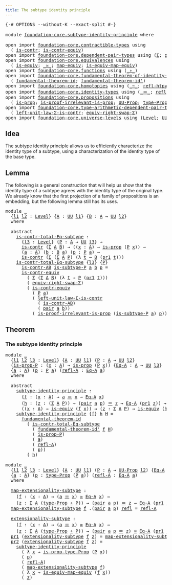 ```yaml
---
title: The subtype identity principle
---
```


<pre class="Agda"><a id="56" class="Symbol">{-#</a> <a id="60" class="Keyword">OPTIONS</a> <a id="68" class="Pragma">--without-K</a> <a id="80" class="Pragma">--exact-split</a> <a id="94" class="Symbol">#-}</a>

<a id="99" class="Keyword">module</a> <a id="106" href="foundation-core.subtype-identity-principle.html" class="Module">foundation-core.subtype-identity-principle</a> <a id="149" class="Keyword">where</a>

<a id="156" class="Keyword">open</a> <a id="161" class="Keyword">import</a> <a id="168" href="foundation-core.contractible-types.html" class="Module">foundation-core.contractible-types</a> <a id="203" class="Keyword">using</a>
  <a id="211" class="Symbol">(</a> <a id="213" href="foundation-core.contractible-types.html#1006" class="Function">is-contr</a><a id="221" class="Symbol">;</a> <a id="223" href="foundation-core.contractible-types.html#3304" class="Function">is-contr-equiv</a><a id="237" class="Symbol">)</a>
<a id="239" class="Keyword">open</a> <a id="244" class="Keyword">import</a> <a id="251" href="foundation-core.dependent-pair-types.html" class="Module">foundation-core.dependent-pair-types</a> <a id="288" class="Keyword">using</a> <a id="294" class="Symbol">(</a><a id="295" href="foundation-core.dependent-pair-types.html#515" class="Record">Σ</a><a id="296" class="Symbol">;</a> <a id="298" href="foundation-core.dependent-pair-types.html#588" class="InductiveConstructor">pair</a><a id="302" class="Symbol">;</a> <a id="304" href="foundation-core.dependent-pair-types.html#605" class="Field">pr1</a><a id="307" class="Symbol">;</a> <a id="309" href="foundation-core.dependent-pair-types.html#617" class="Field">pr2</a><a id="312" class="Symbol">)</a>
<a id="314" class="Keyword">open</a> <a id="319" class="Keyword">import</a> <a id="326" href="foundation-core.equivalences.html" class="Module">foundation-core.equivalences</a> <a id="355" class="Keyword">using</a>
  <a id="363" class="Symbol">(</a> <a id="365" href="foundation-core.equivalences.html#1556" class="Function">is-equiv</a><a id="373" class="Symbol">;</a> <a id="375" href="foundation-core.equivalences.html#1621" class="Function Operator">_≃_</a><a id="378" class="Symbol">;</a> <a id="380" href="foundation-core.equivalences.html#1821" class="Function">map-equiv</a><a id="389" class="Symbol">;</a> <a id="391" href="foundation-core.equivalences.html#1876" class="Function">is-equiv-map-equiv</a><a id="409" class="Symbol">)</a>
<a id="411" class="Keyword">open</a> <a id="416" class="Keyword">import</a> <a id="423" href="foundation-core.functions.html" class="Module">foundation-core.functions</a> <a id="449" class="Keyword">using</a> <a id="455" class="Symbol">(</a><a id="456" href="foundation-core.functions.html#420" class="Function Operator">_∘_</a><a id="459" class="Symbol">)</a>
<a id="461" class="Keyword">open</a> <a id="466" class="Keyword">import</a> <a id="473" href="foundation-core.fundamental-theorem-of-identity-types.html" class="Module">foundation-core.fundamental-theorem-of-identity-types</a> <a id="527" class="Keyword">using</a>
  <a id="535" class="Symbol">(</a> <a id="537" href="foundation-core.fundamental-theorem-of-identity-types.html#1894" class="Function">fundamental-theorem-id</a><a id="559" class="Symbol">;</a> <a id="561" href="foundation-core.fundamental-theorem-of-identity-types.html#2165" class="Function">fundamental-theorem-id&#39;</a><a id="584" class="Symbol">)</a>
<a id="586" class="Keyword">open</a> <a id="591" class="Keyword">import</a> <a id="598" href="foundation-core.homotopies.html" class="Module">foundation-core.homotopies</a> <a id="625" class="Keyword">using</a> <a id="631" class="Symbol">(</a><a id="632" href="foundation-core.homotopies.html#627" class="Function Operator">_~_</a><a id="635" class="Symbol">;</a> <a id="637" href="foundation-core.homotopies.html#741" class="Function">refl-htpy</a><a id="646" class="Symbol">)</a>
<a id="648" class="Keyword">open</a> <a id="653" class="Keyword">import</a> <a id="660" href="foundation-core.identity-types.html" class="Module">foundation-core.identity-types</a> <a id="691" class="Keyword">using</a> <a id="697" class="Symbol">(</a><a id="698" href="foundation-core.identity-types.html#1865" class="Function Operator">_＝_</a><a id="701" class="Symbol">;</a> <a id="703" href="foundation-core.identity-types.html#1820" class="InductiveConstructor">refl</a><a id="707" class="Symbol">)</a>
<a id="709" class="Keyword">open</a> <a id="714" class="Keyword">import</a> <a id="721" href="foundation-core.propositions.html" class="Module">foundation-core.propositions</a> <a id="750" class="Keyword">using</a>
  <a id="758" class="Symbol">(</a> <a id="760" href="foundation-core.propositions.html#1309" class="Function">is-prop</a><a id="767" class="Symbol">;</a> <a id="769" href="foundation-core.propositions.html#3047" class="Function">is-proof-irrelevant-is-prop</a><a id="796" class="Symbol">;</a> <a id="798" href="foundation-core.propositions.html#1393" class="Function">UU-Prop</a><a id="805" class="Symbol">;</a> <a id="807" href="foundation-core.propositions.html#1495" class="Function">type-Prop</a><a id="816" class="Symbol">;</a> <a id="818" href="foundation-core.propositions.html#1562" class="Function">is-prop-type-Prop</a><a id="835" class="Symbol">)</a>
<a id="837" class="Keyword">open</a> <a id="842" class="Keyword">import</a> <a id="849" href="foundation-core.type-arithmetic-dependent-pair-types.html" class="Module">foundation-core.type-arithmetic-dependent-pair-types</a> <a id="902" class="Keyword">using</a>
  <a id="910" class="Symbol">(</a> <a id="912" href="foundation-core.type-arithmetic-dependent-pair-types.html#3090" class="Function">left-unit-law-Σ-is-contr</a><a id="936" class="Symbol">;</a> <a id="938" href="foundation-core.type-arithmetic-dependent-pair-types.html#11376" class="Function">equiv-right-swap-Σ</a><a id="956" class="Symbol">)</a>
<a id="958" class="Keyword">open</a> <a id="963" class="Keyword">import</a> <a id="970" href="foundation-core.universe-levels.html" class="Module">foundation-core.universe-levels</a> <a id="1002" class="Keyword">using</a> <a id="1008" class="Symbol">(</a><a id="1009" href="Agda.Primitive.html#597" class="Postulate">Level</a><a id="1014" class="Symbol">;</a> <a id="1016" href="foundation-core.universe-levels.html#235" class="Primitive">UU</a><a id="1018" class="Symbol">;</a> <a id="1020" href="Agda.Primitive.html#810" class="Primitive Operator">_⊔_</a><a id="1023" class="Symbol">)</a>
</pre>
## Idea

The subtype identity principle allows us to efficiently characterize the identity type of a subtype, using a characterization of the identity type of the base type.

## Lemma

The following is a general construction that will help us show that the identity type of a subtype agrees with the identity type of the  original type. We already know that the first projection of a family of propositions is an embedding, but the following lemma still has its uses.

<pre class="Agda"><a id="1507" class="Keyword">module</a> <a id="1514" href="foundation-core.subtype-identity-principle.html#1514" class="Module">_</a>
  <a id="1518" class="Symbol">{</a><a id="1519" href="foundation-core.subtype-identity-principle.html#1519" class="Bound">l1</a> <a id="1522" href="foundation-core.subtype-identity-principle.html#1522" class="Bound">l2</a> <a id="1525" class="Symbol">:</a> <a id="1527" href="Agda.Primitive.html#597" class="Postulate">Level</a><a id="1532" class="Symbol">}</a> <a id="1534" class="Symbol">{</a><a id="1535" href="foundation-core.subtype-identity-principle.html#1535" class="Bound">A</a> <a id="1537" class="Symbol">:</a> <a id="1539" href="foundation-core.universe-levels.html#235" class="Primitive">UU</a> <a id="1542" href="foundation-core.subtype-identity-principle.html#1519" class="Bound">l1</a><a id="1544" class="Symbol">}</a> <a id="1546" class="Symbol">{</a><a id="1547" href="foundation-core.subtype-identity-principle.html#1547" class="Bound">B</a> <a id="1549" class="Symbol">:</a> <a id="1551" href="foundation-core.subtype-identity-principle.html#1535" class="Bound">A</a> <a id="1553" class="Symbol">→</a> <a id="1555" href="foundation-core.universe-levels.html#235" class="Primitive">UU</a> <a id="1558" href="foundation-core.subtype-identity-principle.html#1522" class="Bound">l2</a><a id="1560" class="Symbol">}</a>
  <a id="1564" class="Keyword">where</a>

  <a id="1573" class="Keyword">abstract</a>
    <a id="1586" href="foundation-core.subtype-identity-principle.html#1586" class="Function">is-contr-total-Eq-subtype</a> <a id="1612" class="Symbol">:</a>
      <a id="1620" class="Symbol">{</a><a id="1621" href="foundation-core.subtype-identity-principle.html#1621" class="Bound">l3</a> <a id="1624" class="Symbol">:</a> <a id="1626" href="Agda.Primitive.html#597" class="Postulate">Level</a><a id="1631" class="Symbol">}</a> <a id="1633" class="Symbol">{</a><a id="1634" href="foundation-core.subtype-identity-principle.html#1634" class="Bound">P</a> <a id="1636" class="Symbol">:</a> <a id="1638" href="foundation-core.subtype-identity-principle.html#1535" class="Bound">A</a> <a id="1640" class="Symbol">→</a> <a id="1642" href="foundation-core.universe-levels.html#235" class="Primitive">UU</a> <a id="1645" href="foundation-core.subtype-identity-principle.html#1621" class="Bound">l3</a><a id="1647" class="Symbol">}</a> <a id="1649" class="Symbol">→</a>
      <a id="1657" href="foundation-core.contractible-types.html#1006" class="Function">is-contr</a> <a id="1666" class="Symbol">(</a><a id="1667" href="foundation-core.dependent-pair-types.html#515" class="Record">Σ</a> <a id="1669" href="foundation-core.subtype-identity-principle.html#1535" class="Bound">A</a> <a id="1671" href="foundation-core.subtype-identity-principle.html#1547" class="Bound">B</a><a id="1672" class="Symbol">)</a> <a id="1674" class="Symbol">→</a> <a id="1676" class="Symbol">((</a><a id="1678" href="foundation-core.subtype-identity-principle.html#1678" class="Bound">x</a> <a id="1680" class="Symbol">:</a> <a id="1682" href="foundation-core.subtype-identity-principle.html#1535" class="Bound">A</a><a id="1683" class="Symbol">)</a> <a id="1685" class="Symbol">→</a> <a id="1687" href="foundation-core.propositions.html#1309" class="Function">is-prop</a> <a id="1695" class="Symbol">(</a><a id="1696" href="foundation-core.subtype-identity-principle.html#1634" class="Bound">P</a> <a id="1698" href="foundation-core.subtype-identity-principle.html#1678" class="Bound">x</a><a id="1699" class="Symbol">))</a> <a id="1702" class="Symbol">→</a>
      <a id="1710" class="Symbol">(</a><a id="1711" href="foundation-core.subtype-identity-principle.html#1711" class="Bound">a</a> <a id="1713" class="Symbol">:</a> <a id="1715" href="foundation-core.subtype-identity-principle.html#1535" class="Bound">A</a><a id="1716" class="Symbol">)</a> <a id="1718" class="Symbol">(</a><a id="1719" href="foundation-core.subtype-identity-principle.html#1719" class="Bound">b</a> <a id="1721" class="Symbol">:</a> <a id="1723" href="foundation-core.subtype-identity-principle.html#1547" class="Bound">B</a> <a id="1725" href="foundation-core.subtype-identity-principle.html#1711" class="Bound">a</a><a id="1726" class="Symbol">)</a> <a id="1728" class="Symbol">(</a><a id="1729" href="foundation-core.subtype-identity-principle.html#1729" class="Bound">p</a> <a id="1731" class="Symbol">:</a> <a id="1733" href="foundation-core.subtype-identity-principle.html#1634" class="Bound">P</a> <a id="1735" href="foundation-core.subtype-identity-principle.html#1711" class="Bound">a</a><a id="1736" class="Symbol">)</a> <a id="1738" class="Symbol">→</a>
      <a id="1746" href="foundation-core.contractible-types.html#1006" class="Function">is-contr</a> <a id="1755" class="Symbol">(</a><a id="1756" href="foundation-core.dependent-pair-types.html#515" class="Record">Σ</a> <a id="1758" class="Symbol">(</a><a id="1759" href="foundation-core.dependent-pair-types.html#515" class="Record">Σ</a> <a id="1761" href="foundation-core.subtype-identity-principle.html#1535" class="Bound">A</a> <a id="1763" href="foundation-core.subtype-identity-principle.html#1634" class="Bound">P</a><a id="1764" class="Symbol">)</a> <a id="1766" class="Symbol">(λ</a> <a id="1769" href="foundation-core.subtype-identity-principle.html#1769" class="Bound">t</a> <a id="1771" class="Symbol">→</a> <a id="1773" href="foundation-core.subtype-identity-principle.html#1547" class="Bound">B</a> <a id="1775" class="Symbol">(</a><a id="1776" href="foundation-core.dependent-pair-types.html#605" class="Field">pr1</a> <a id="1780" href="foundation-core.subtype-identity-principle.html#1769" class="Bound">t</a><a id="1781" class="Symbol">)))</a>
    <a id="1789" href="foundation-core.subtype-identity-principle.html#1586" class="Function">is-contr-total-Eq-subtype</a> <a id="1815" class="Symbol">{</a><a id="1816" href="foundation-core.subtype-identity-principle.html#1816" class="Bound">l3</a><a id="1818" class="Symbol">}</a> <a id="1820" class="Symbol">{</a><a id="1821" href="foundation-core.subtype-identity-principle.html#1821" class="Bound">P</a><a id="1822" class="Symbol">}</a>
      <a id="1830" href="foundation-core.subtype-identity-principle.html#1830" class="Bound">is-contr-AB</a> <a id="1842" href="foundation-core.subtype-identity-principle.html#1842" class="Bound">is-subtype-P</a> <a id="1855" href="foundation-core.subtype-identity-principle.html#1855" class="Bound">a</a> <a id="1857" href="foundation-core.subtype-identity-principle.html#1857" class="Bound">b</a> <a id="1859" href="foundation-core.subtype-identity-principle.html#1859" class="Bound">p</a> <a id="1861" class="Symbol">=</a>
      <a id="1869" href="foundation-core.contractible-types.html#3304" class="Function">is-contr-equiv</a>
        <a id="1892" class="Symbol">(</a> <a id="1894" href="foundation-core.dependent-pair-types.html#515" class="Record">Σ</a> <a id="1896" class="Symbol">(</a><a id="1897" href="foundation-core.dependent-pair-types.html#515" class="Record">Σ</a> <a id="1899" href="foundation-core.subtype-identity-principle.html#1535" class="Bound">A</a> <a id="1901" href="foundation-core.subtype-identity-principle.html#1547" class="Bound">B</a><a id="1902" class="Symbol">)</a> <a id="1904" class="Symbol">(λ</a> <a id="1907" href="foundation-core.subtype-identity-principle.html#1907" class="Bound">t</a> <a id="1909" class="Symbol">→</a> <a id="1911" href="foundation-core.subtype-identity-principle.html#1821" class="Bound">P</a> <a id="1913" class="Symbol">(</a><a id="1914" href="foundation-core.dependent-pair-types.html#605" class="Field">pr1</a> <a id="1918" href="foundation-core.subtype-identity-principle.html#1907" class="Bound">t</a><a id="1919" class="Symbol">)))</a>
        <a id="1931" class="Symbol">(</a> <a id="1933" href="foundation-core.type-arithmetic-dependent-pair-types.html#11376" class="Function">equiv-right-swap-Σ</a><a id="1951" class="Symbol">)</a>
        <a id="1961" class="Symbol">(</a> <a id="1963" href="foundation-core.contractible-types.html#3304" class="Function">is-contr-equiv</a>
          <a id="1988" class="Symbol">(</a> <a id="1990" href="foundation-core.subtype-identity-principle.html#1821" class="Bound">P</a> <a id="1992" href="foundation-core.subtype-identity-principle.html#1855" class="Bound">a</a><a id="1993" class="Symbol">)</a>
          <a id="2005" class="Symbol">(</a> <a id="2007" href="foundation-core.type-arithmetic-dependent-pair-types.html#3090" class="Function">left-unit-law-Σ-is-contr</a>
            <a id="2044" class="Symbol">(</a> <a id="2046" href="foundation-core.subtype-identity-principle.html#1830" class="Bound">is-contr-AB</a><a id="2057" class="Symbol">)</a>
            <a id="2071" class="Symbol">(</a> <a id="2073" href="foundation-core.dependent-pair-types.html#588" class="InductiveConstructor">pair</a> <a id="2078" href="foundation-core.subtype-identity-principle.html#1855" class="Bound">a</a> <a id="2080" href="foundation-core.subtype-identity-principle.html#1857" class="Bound">b</a><a id="2081" class="Symbol">))</a>
          <a id="2094" class="Symbol">(</a> <a id="2096" href="foundation-core.propositions.html#3047" class="Function">is-proof-irrelevant-is-prop</a> <a id="2124" class="Symbol">(</a><a id="2125" href="foundation-core.subtype-identity-principle.html#1842" class="Bound">is-subtype-P</a> <a id="2138" href="foundation-core.subtype-identity-principle.html#1855" class="Bound">a</a><a id="2139" class="Symbol">)</a> <a id="2141" href="foundation-core.subtype-identity-principle.html#1859" class="Bound">p</a><a id="2142" class="Symbol">))</a>
</pre>
## Theorem

### The subtype identity principle

<pre class="Agda"><a id="2206" class="Keyword">module</a> <a id="2213" href="foundation-core.subtype-identity-principle.html#2213" class="Module">_</a>
  <a id="2217" class="Symbol">{</a><a id="2218" href="foundation-core.subtype-identity-principle.html#2218" class="Bound">l1</a> <a id="2221" href="foundation-core.subtype-identity-principle.html#2221" class="Bound">l2</a> <a id="2224" href="foundation-core.subtype-identity-principle.html#2224" class="Bound">l3</a> <a id="2227" class="Symbol">:</a> <a id="2229" href="Agda.Primitive.html#597" class="Postulate">Level</a><a id="2234" class="Symbol">}</a> <a id="2236" class="Symbol">{</a><a id="2237" href="foundation-core.subtype-identity-principle.html#2237" class="Bound">A</a> <a id="2239" class="Symbol">:</a> <a id="2241" href="foundation-core.universe-levels.html#235" class="Primitive">UU</a> <a id="2244" href="foundation-core.subtype-identity-principle.html#2218" class="Bound">l1</a><a id="2246" class="Symbol">}</a> <a id="2248" class="Symbol">{</a><a id="2249" href="foundation-core.subtype-identity-principle.html#2249" class="Bound">P</a> <a id="2251" class="Symbol">:</a> <a id="2253" href="foundation-core.subtype-identity-principle.html#2237" class="Bound">A</a> <a id="2255" class="Symbol">→</a> <a id="2257" href="foundation-core.universe-levels.html#235" class="Primitive">UU</a> <a id="2260" href="foundation-core.subtype-identity-principle.html#2221" class="Bound">l2</a><a id="2262" class="Symbol">}</a>
  <a id="2266" class="Symbol">(</a><a id="2267" href="foundation-core.subtype-identity-principle.html#2267" class="Bound">is-prop-P</a> <a id="2277" class="Symbol">:</a> <a id="2279" class="Symbol">(</a><a id="2280" href="foundation-core.subtype-identity-principle.html#2280" class="Bound">x</a> <a id="2282" class="Symbol">:</a> <a id="2284" href="foundation-core.subtype-identity-principle.html#2237" class="Bound">A</a><a id="2285" class="Symbol">)</a> <a id="2287" class="Symbol">→</a> <a id="2289" href="foundation-core.propositions.html#1309" class="Function">is-prop</a> <a id="2297" class="Symbol">(</a><a id="2298" href="foundation-core.subtype-identity-principle.html#2249" class="Bound">P</a> <a id="2300" href="foundation-core.subtype-identity-principle.html#2280" class="Bound">x</a><a id="2301" class="Symbol">))</a> <a id="2304" class="Symbol">{</a><a id="2305" href="foundation-core.subtype-identity-principle.html#2305" class="Bound">Eq-A</a> <a id="2310" class="Symbol">:</a> <a id="2312" href="foundation-core.subtype-identity-principle.html#2237" class="Bound">A</a> <a id="2314" class="Symbol">→</a> <a id="2316" href="foundation-core.universe-levels.html#235" class="Primitive">UU</a> <a id="2319" href="foundation-core.subtype-identity-principle.html#2224" class="Bound">l3</a><a id="2321" class="Symbol">}</a>
  <a id="2325" class="Symbol">{</a><a id="2326" href="foundation-core.subtype-identity-principle.html#2326" class="Bound">a</a> <a id="2328" class="Symbol">:</a> <a id="2330" href="foundation-core.subtype-identity-principle.html#2237" class="Bound">A</a><a id="2331" class="Symbol">}</a> <a id="2333" class="Symbol">(</a><a id="2334" href="foundation-core.subtype-identity-principle.html#2334" class="Bound">p</a> <a id="2336" class="Symbol">:</a> <a id="2338" href="foundation-core.subtype-identity-principle.html#2249" class="Bound">P</a> <a id="2340" href="foundation-core.subtype-identity-principle.html#2326" class="Bound">a</a><a id="2341" class="Symbol">)</a> <a id="2343" class="Symbol">(</a><a id="2344" href="foundation-core.subtype-identity-principle.html#2344" class="Bound">refl-A</a> <a id="2351" class="Symbol">:</a> <a id="2353" href="foundation-core.subtype-identity-principle.html#2305" class="Bound">Eq-A</a> <a id="2358" href="foundation-core.subtype-identity-principle.html#2326" class="Bound">a</a><a id="2359" class="Symbol">)</a>
  <a id="2363" class="Keyword">where</a>

  <a id="2372" class="Keyword">abstract</a>
    <a id="2385" href="foundation-core.subtype-identity-principle.html#2385" class="Function">subtype-identity-principle</a> <a id="2412" class="Symbol">:</a>
      <a id="2420" class="Symbol">{</a><a id="2421" href="foundation-core.subtype-identity-principle.html#2421" class="Bound">f</a> <a id="2423" class="Symbol">:</a> <a id="2425" class="Symbol">(</a><a id="2426" href="foundation-core.subtype-identity-principle.html#2426" class="Bound">x</a> <a id="2428" class="Symbol">:</a> <a id="2430" href="foundation-core.subtype-identity-principle.html#2237" class="Bound">A</a><a id="2431" class="Symbol">)</a> <a id="2433" class="Symbol">→</a> <a id="2435" href="foundation-core.subtype-identity-principle.html#2326" class="Bound">a</a> <a id="2437" href="foundation-core.identity-types.html#1865" class="Function Operator">＝</a> <a id="2439" href="foundation-core.subtype-identity-principle.html#2426" class="Bound">x</a> <a id="2441" class="Symbol">→</a> <a id="2443" href="foundation-core.subtype-identity-principle.html#2305" class="Bound">Eq-A</a> <a id="2448" href="foundation-core.subtype-identity-principle.html#2426" class="Bound">x</a><a id="2449" class="Symbol">}</a>
      <a id="2457" class="Symbol">(</a><a id="2458" href="foundation-core.subtype-identity-principle.html#2458" class="Bound">h</a> <a id="2460" class="Symbol">:</a> <a id="2462" class="Symbol">(</a><a id="2463" href="foundation-core.subtype-identity-principle.html#2463" class="Bound">z</a> <a id="2465" class="Symbol">:</a> <a id="2467" class="Symbol">(</a><a id="2468" href="foundation-core.dependent-pair-types.html#515" class="Record">Σ</a> <a id="2470" href="foundation-core.subtype-identity-principle.html#2237" class="Bound">A</a> <a id="2472" href="foundation-core.subtype-identity-principle.html#2249" class="Bound">P</a><a id="2473" class="Symbol">))</a> <a id="2476" class="Symbol">→</a> <a id="2478" class="Symbol">(</a><a id="2479" href="foundation-core.dependent-pair-types.html#588" class="InductiveConstructor">pair</a> <a id="2484" href="foundation-core.subtype-identity-principle.html#2326" class="Bound">a</a> <a id="2486" href="foundation-core.subtype-identity-principle.html#2334" class="Bound">p</a><a id="2487" class="Symbol">)</a> <a id="2489" href="foundation-core.identity-types.html#1865" class="Function Operator">＝</a> <a id="2491" href="foundation-core.subtype-identity-principle.html#2463" class="Bound">z</a> <a id="2493" class="Symbol">→</a> <a id="2495" href="foundation-core.subtype-identity-principle.html#2305" class="Bound">Eq-A</a> <a id="2500" class="Symbol">(</a><a id="2501" href="foundation-core.dependent-pair-types.html#605" class="Field">pr1</a> <a id="2505" href="foundation-core.subtype-identity-principle.html#2463" class="Bound">z</a><a id="2506" class="Symbol">))</a> <a id="2509" class="Symbol">→</a>
      <a id="2517" class="Symbol">((</a><a id="2519" href="foundation-core.subtype-identity-principle.html#2519" class="Bound">x</a> <a id="2521" class="Symbol">:</a> <a id="2523" href="foundation-core.subtype-identity-principle.html#2237" class="Bound">A</a><a id="2524" class="Symbol">)</a> <a id="2526" class="Symbol">→</a> <a id="2528" href="foundation-core.equivalences.html#1556" class="Function">is-equiv</a> <a id="2537" class="Symbol">(</a><a id="2538" href="foundation-core.subtype-identity-principle.html#2421" class="Bound">f</a> <a id="2540" href="foundation-core.subtype-identity-principle.html#2519" class="Bound">x</a><a id="2541" class="Symbol">))</a> <a id="2544" class="Symbol">→</a> <a id="2546" class="Symbol">(</a><a id="2547" href="foundation-core.subtype-identity-principle.html#2547" class="Bound">z</a> <a id="2549" class="Symbol">:</a> <a id="2551" href="foundation-core.dependent-pair-types.html#515" class="Record">Σ</a> <a id="2553" href="foundation-core.subtype-identity-principle.html#2237" class="Bound">A</a> <a id="2555" href="foundation-core.subtype-identity-principle.html#2249" class="Bound">P</a><a id="2556" class="Symbol">)</a> <a id="2558" class="Symbol">→</a> <a id="2560" href="foundation-core.equivalences.html#1556" class="Function">is-equiv</a> <a id="2569" class="Symbol">(</a><a id="2570" href="foundation-core.subtype-identity-principle.html#2458" class="Bound">h</a> <a id="2572" href="foundation-core.subtype-identity-principle.html#2547" class="Bound">z</a><a id="2573" class="Symbol">)</a>
    <a id="2579" href="foundation-core.subtype-identity-principle.html#2385" class="Function">subtype-identity-principle</a> <a id="2606" class="Symbol">{</a><a id="2607" href="foundation-core.subtype-identity-principle.html#2607" class="Bound">f</a><a id="2608" class="Symbol">}</a> <a id="2610" href="foundation-core.subtype-identity-principle.html#2610" class="Bound">h</a> <a id="2612" href="foundation-core.subtype-identity-principle.html#2612" class="Bound">H</a> <a id="2614" class="Symbol">=</a>
      <a id="2622" href="foundation-core.fundamental-theorem-of-identity-types.html#1894" class="Function">fundamental-theorem-id</a>
        <a id="2653" class="Symbol">(</a> <a id="2655" href="foundation-core.subtype-identity-principle.html#1586" class="Function">is-contr-total-Eq-subtype</a>
          <a id="2691" class="Symbol">(</a> <a id="2693" href="foundation-core.fundamental-theorem-of-identity-types.html#2165" class="Function">fundamental-theorem-id&#39;</a> <a id="2717" href="foundation-core.subtype-identity-principle.html#2607" class="Bound">f</a> <a id="2719" href="foundation-core.subtype-identity-principle.html#2612" class="Bound">H</a><a id="2720" class="Symbol">)</a>
          <a id="2732" class="Symbol">(</a> <a id="2734" href="foundation-core.subtype-identity-principle.html#2267" class="Bound">is-prop-P</a><a id="2743" class="Symbol">)</a>
          <a id="2755" class="Symbol">(</a> <a id="2757" href="foundation-core.subtype-identity-principle.html#2326" class="Bound">a</a><a id="2758" class="Symbol">)</a>
          <a id="2770" class="Symbol">(</a> <a id="2772" href="foundation-core.subtype-identity-principle.html#2344" class="Bound">refl-A</a><a id="2778" class="Symbol">)</a>
          <a id="2790" class="Symbol">(</a> <a id="2792" href="foundation-core.subtype-identity-principle.html#2334" class="Bound">p</a><a id="2793" class="Symbol">))</a>
        <a id="2804" class="Symbol">(</a> <a id="2806" href="foundation-core.subtype-identity-principle.html#2610" class="Bound">h</a><a id="2807" class="Symbol">)</a>

<a id="2810" class="Keyword">module</a> <a id="2817" href="foundation-core.subtype-identity-principle.html#2817" class="Module">_</a>
  <a id="2821" class="Symbol">{</a><a id="2822" href="foundation-core.subtype-identity-principle.html#2822" class="Bound">l1</a> <a id="2825" href="foundation-core.subtype-identity-principle.html#2825" class="Bound">l2</a> <a id="2828" href="foundation-core.subtype-identity-principle.html#2828" class="Bound">l3</a> <a id="2831" class="Symbol">:</a> <a id="2833" href="Agda.Primitive.html#597" class="Postulate">Level</a><a id="2838" class="Symbol">}</a> <a id="2840" class="Symbol">{</a><a id="2841" href="foundation-core.subtype-identity-principle.html#2841" class="Bound">A</a> <a id="2843" class="Symbol">:</a> <a id="2845" href="foundation-core.universe-levels.html#235" class="Primitive">UU</a> <a id="2848" href="foundation-core.subtype-identity-principle.html#2822" class="Bound">l1</a><a id="2850" class="Symbol">}</a> <a id="2852" class="Symbol">(</a><a id="2853" href="foundation-core.subtype-identity-principle.html#2853" class="Bound">P</a> <a id="2855" class="Symbol">:</a> <a id="2857" href="foundation-core.subtype-identity-principle.html#2841" class="Bound">A</a> <a id="2859" class="Symbol">→</a> <a id="2861" href="foundation-core.propositions.html#1393" class="Function">UU-Prop</a> <a id="2869" href="foundation-core.subtype-identity-principle.html#2825" class="Bound">l2</a><a id="2871" class="Symbol">)</a> <a id="2873" class="Symbol">{</a><a id="2874" href="foundation-core.subtype-identity-principle.html#2874" class="Bound">Eq-A</a> <a id="2879" class="Symbol">:</a> <a id="2881" href="foundation-core.subtype-identity-principle.html#2841" class="Bound">A</a> <a id="2883" class="Symbol">→</a> <a id="2885" href="foundation-core.universe-levels.html#235" class="Primitive">UU</a> <a id="2888" href="foundation-core.subtype-identity-principle.html#2828" class="Bound">l3</a><a id="2890" class="Symbol">}</a>
  <a id="2894" class="Symbol">{</a><a id="2895" href="foundation-core.subtype-identity-principle.html#2895" class="Bound">a</a> <a id="2897" class="Symbol">:</a> <a id="2899" href="foundation-core.subtype-identity-principle.html#2841" class="Bound">A</a><a id="2900" class="Symbol">}</a> <a id="2902" class="Symbol">(</a><a id="2903" href="foundation-core.subtype-identity-principle.html#2903" class="Bound">p</a> <a id="2905" class="Symbol">:</a> <a id="2907" href="foundation-core.propositions.html#1495" class="Function">type-Prop</a> <a id="2917" class="Symbol">(</a><a id="2918" href="foundation-core.subtype-identity-principle.html#2853" class="Bound">P</a> <a id="2920" href="foundation-core.subtype-identity-principle.html#2895" class="Bound">a</a><a id="2921" class="Symbol">))</a> <a id="2924" class="Symbol">(</a><a id="2925" href="foundation-core.subtype-identity-principle.html#2925" class="Bound">refl-A</a> <a id="2932" class="Symbol">:</a> <a id="2934" href="foundation-core.subtype-identity-principle.html#2874" class="Bound">Eq-A</a> <a id="2939" href="foundation-core.subtype-identity-principle.html#2895" class="Bound">a</a><a id="2940" class="Symbol">)</a>
  <a id="2944" class="Keyword">where</a>

  <a id="2953" href="foundation-core.subtype-identity-principle.html#2953" class="Function">map-extensionality-subtype</a> <a id="2980" class="Symbol">:</a>
    <a id="2986" class="Symbol">(</a><a id="2987" href="foundation-core.subtype-identity-principle.html#2987" class="Bound">f</a> <a id="2989" class="Symbol">:</a> <a id="2991" class="Symbol">(</a><a id="2992" href="foundation-core.subtype-identity-principle.html#2992" class="Bound">x</a> <a id="2994" class="Symbol">:</a> <a id="2996" href="foundation-core.subtype-identity-principle.html#2841" class="Bound">A</a><a id="2997" class="Symbol">)</a> <a id="2999" class="Symbol">→</a> <a id="3001" class="Symbol">(</a><a id="3002" href="foundation-core.subtype-identity-principle.html#2895" class="Bound">a</a> <a id="3004" href="foundation-core.identity-types.html#1865" class="Function Operator">＝</a> <a id="3006" href="foundation-core.subtype-identity-principle.html#2992" class="Bound">x</a><a id="3007" class="Symbol">)</a> <a id="3009" href="foundation-core.equivalences.html#1621" class="Function Operator">≃</a> <a id="3011" href="foundation-core.subtype-identity-principle.html#2874" class="Bound">Eq-A</a> <a id="3016" href="foundation-core.subtype-identity-principle.html#2992" class="Bound">x</a><a id="3017" class="Symbol">)</a> <a id="3019" class="Symbol">→</a>
    <a id="3025" class="Symbol">(</a><a id="3026" href="foundation-core.subtype-identity-principle.html#3026" class="Bound">z</a> <a id="3028" class="Symbol">:</a> <a id="3030" href="foundation-core.dependent-pair-types.html#515" class="Record">Σ</a> <a id="3032" href="foundation-core.subtype-identity-principle.html#2841" class="Bound">A</a> <a id="3034" class="Symbol">(</a><a id="3035" href="foundation-core.propositions.html#1495" class="Function">type-Prop</a> <a id="3045" href="foundation-core.functions.html#420" class="Function Operator">∘</a> <a id="3047" href="foundation-core.subtype-identity-principle.html#2853" class="Bound">P</a><a id="3048" class="Symbol">))</a> <a id="3051" class="Symbol">→</a> <a id="3053" class="Symbol">(</a><a id="3054" href="foundation-core.dependent-pair-types.html#588" class="InductiveConstructor">pair</a> <a id="3059" href="foundation-core.subtype-identity-principle.html#2895" class="Bound">a</a> <a id="3061" href="foundation-core.subtype-identity-principle.html#2903" class="Bound">p</a><a id="3062" class="Symbol">)</a> <a id="3064" href="foundation-core.identity-types.html#1865" class="Function Operator">＝</a> <a id="3066" href="foundation-core.subtype-identity-principle.html#3026" class="Bound">z</a> <a id="3068" class="Symbol">→</a> <a id="3070" href="foundation-core.subtype-identity-principle.html#2874" class="Bound">Eq-A</a> <a id="3075" class="Symbol">(</a><a id="3076" href="foundation-core.dependent-pair-types.html#605" class="Field">pr1</a> <a id="3080" href="foundation-core.subtype-identity-principle.html#3026" class="Bound">z</a><a id="3081" class="Symbol">)</a>
  <a id="3085" href="foundation-core.subtype-identity-principle.html#2953" class="Function">map-extensionality-subtype</a> <a id="3112" href="foundation-core.subtype-identity-principle.html#3112" class="Bound">f</a> <a id="3114" class="DottedPattern Symbol">.(</a><a id="3116" href="foundation-core.dependent-pair-types.html#588" class="DottedPattern InductiveConstructor">pair</a> <a id="3121" href="foundation-core.subtype-identity-principle.html#2895" class="DottedPattern Bound">a</a> <a id="3123" href="foundation-core.subtype-identity-principle.html#2903" class="DottedPattern Bound">p</a><a id="3124" class="DottedPattern Symbol">)</a> <a id="3126" href="foundation-core.identity-types.html#1820" class="InductiveConstructor">refl</a> <a id="3131" class="Symbol">=</a> <a id="3133" href="foundation-core.subtype-identity-principle.html#2925" class="Bound">refl-A</a>

  <a id="3143" href="foundation-core.subtype-identity-principle.html#3143" class="Function">extensionality-subtype</a> <a id="3166" class="Symbol">:</a>
    <a id="3172" class="Symbol">(</a><a id="3173" href="foundation-core.subtype-identity-principle.html#3173" class="Bound">f</a> <a id="3175" class="Symbol">:</a> <a id="3177" class="Symbol">(</a><a id="3178" href="foundation-core.subtype-identity-principle.html#3178" class="Bound">x</a> <a id="3180" class="Symbol">:</a> <a id="3182" href="foundation-core.subtype-identity-principle.html#2841" class="Bound">A</a><a id="3183" class="Symbol">)</a> <a id="3185" class="Symbol">→</a> <a id="3187" class="Symbol">(</a><a id="3188" href="foundation-core.subtype-identity-principle.html#2895" class="Bound">a</a> <a id="3190" href="foundation-core.identity-types.html#1865" class="Function Operator">＝</a> <a id="3192" href="foundation-core.subtype-identity-principle.html#3178" class="Bound">x</a><a id="3193" class="Symbol">)</a> <a id="3195" href="foundation-core.equivalences.html#1621" class="Function Operator">≃</a> <a id="3197" href="foundation-core.subtype-identity-principle.html#2874" class="Bound">Eq-A</a> <a id="3202" href="foundation-core.subtype-identity-principle.html#3178" class="Bound">x</a><a id="3203" class="Symbol">)</a> <a id="3205" class="Symbol">→</a>
    <a id="3211" class="Symbol">(</a><a id="3212" href="foundation-core.subtype-identity-principle.html#3212" class="Bound">z</a> <a id="3214" class="Symbol">:</a> <a id="3216" href="foundation-core.dependent-pair-types.html#515" class="Record">Σ</a> <a id="3218" href="foundation-core.subtype-identity-principle.html#2841" class="Bound">A</a> <a id="3220" class="Symbol">(</a><a id="3221" href="foundation-core.propositions.html#1495" class="Function">type-Prop</a> <a id="3231" href="foundation-core.functions.html#420" class="Function Operator">∘</a> <a id="3233" href="foundation-core.subtype-identity-principle.html#2853" class="Bound">P</a><a id="3234" class="Symbol">))</a> <a id="3237" class="Symbol">→</a> <a id="3239" class="Symbol">(</a><a id="3240" href="foundation-core.dependent-pair-types.html#588" class="InductiveConstructor">pair</a> <a id="3245" href="foundation-core.subtype-identity-principle.html#2895" class="Bound">a</a> <a id="3247" href="foundation-core.subtype-identity-principle.html#2903" class="Bound">p</a> <a id="3249" href="foundation-core.identity-types.html#1865" class="Function Operator">＝</a> <a id="3251" href="foundation-core.subtype-identity-principle.html#3212" class="Bound">z</a><a id="3252" class="Symbol">)</a> <a id="3254" href="foundation-core.equivalences.html#1621" class="Function Operator">≃</a> <a id="3256" href="foundation-core.subtype-identity-principle.html#2874" class="Bound">Eq-A</a> <a id="3261" class="Symbol">(</a><a id="3262" href="foundation-core.dependent-pair-types.html#605" class="Field">pr1</a> <a id="3266" href="foundation-core.subtype-identity-principle.html#3212" class="Bound">z</a><a id="3267" class="Symbol">)</a>
  <a id="3271" href="foundation-core.dependent-pair-types.html#605" class="Field">pr1</a> <a id="3275" class="Symbol">(</a><a id="3276" href="foundation-core.subtype-identity-principle.html#3143" class="Function">extensionality-subtype</a> <a id="3299" href="foundation-core.subtype-identity-principle.html#3299" class="Bound">f</a> <a id="3301" href="foundation-core.subtype-identity-principle.html#3301" class="Bound">z</a><a id="3302" class="Symbol">)</a> <a id="3304" class="Symbol">=</a> <a id="3306" href="foundation-core.subtype-identity-principle.html#2953" class="Function">map-extensionality-subtype</a> <a id="3333" href="foundation-core.subtype-identity-principle.html#3299" class="Bound">f</a> <a id="3335" href="foundation-core.subtype-identity-principle.html#3301" class="Bound">z</a>
  <a id="3339" href="foundation-core.dependent-pair-types.html#617" class="Field">pr2</a> <a id="3343" class="Symbol">(</a><a id="3344" href="foundation-core.subtype-identity-principle.html#3143" class="Function">extensionality-subtype</a> <a id="3367" href="foundation-core.subtype-identity-principle.html#3367" class="Bound">f</a> <a id="3369" href="foundation-core.subtype-identity-principle.html#3369" class="Bound">z</a><a id="3370" class="Symbol">)</a> <a id="3372" class="Symbol">=</a>
    <a id="3378" href="foundation-core.subtype-identity-principle.html#2385" class="Function">subtype-identity-principle</a>
      <a id="3411" class="Symbol">(</a> <a id="3413" class="Symbol">λ</a> <a id="3415" href="foundation-core.subtype-identity-principle.html#3415" class="Bound">x</a> <a id="3417" class="Symbol">→</a> <a id="3419" href="foundation-core.propositions.html#1562" class="Function">is-prop-type-Prop</a> <a id="3437" class="Symbol">(</a><a id="3438" href="foundation-core.subtype-identity-principle.html#2853" class="Bound">P</a> <a id="3440" href="foundation-core.subtype-identity-principle.html#3415" class="Bound">x</a><a id="3441" class="Symbol">))</a>
      <a id="3450" class="Symbol">(</a> <a id="3452" href="foundation-core.subtype-identity-principle.html#2903" class="Bound">p</a><a id="3453" class="Symbol">)</a>
      <a id="3461" class="Symbol">(</a> <a id="3463" href="foundation-core.subtype-identity-principle.html#2925" class="Bound">refl-A</a><a id="3469" class="Symbol">)</a>
      <a id="3477" class="Symbol">(</a> <a id="3479" href="foundation-core.subtype-identity-principle.html#2953" class="Function">map-extensionality-subtype</a> <a id="3506" href="foundation-core.subtype-identity-principle.html#3367" class="Bound">f</a><a id="3507" class="Symbol">)</a>
      <a id="3515" class="Symbol">(</a> <a id="3517" class="Symbol">λ</a> <a id="3519" href="foundation-core.subtype-identity-principle.html#3519" class="Bound">x</a> <a id="3521" class="Symbol">→</a> <a id="3523" href="foundation-core.equivalences.html#1876" class="Function">is-equiv-map-equiv</a> <a id="3542" class="Symbol">(</a><a id="3543" href="foundation-core.subtype-identity-principle.html#3367" class="Bound">f</a> <a id="3545" href="foundation-core.subtype-identity-principle.html#3519" class="Bound">x</a><a id="3546" class="Symbol">))</a>
      <a id="3555" class="Symbol">(</a> <a id="3557" href="foundation-core.subtype-identity-principle.html#3369" class="Bound">z</a><a id="3558" class="Symbol">)</a>
</pre>